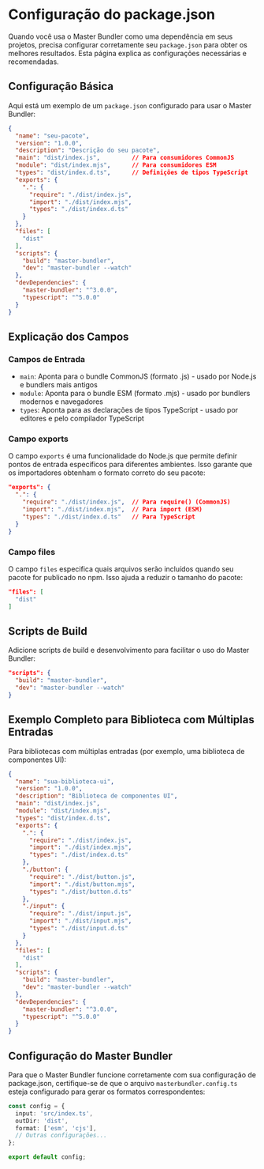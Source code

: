 
# Configuração do package.json

Quando você usa o Master Bundler como uma dependência em seus projetos, precisa configurar corretamente seu `package.json` para obter os melhores resultados. Esta página explica as configurações necessárias e recomendadas.

## Configuração Básica

Aqui está um exemplo de um `package.json` configurado para usar o Master Bundler:

```json
{
  "name": "seu-pacote",
  "version": "1.0.0",
  "description": "Descrição do seu pacote",
  "main": "dist/index.js",         // Para consumidores CommonJS
  "module": "dist/index.mjs",      // Para consumidores ESM
  "types": "dist/index.d.ts",      // Definições de tipos TypeScript
  "exports": {
    ".": {
      "require": "./dist/index.js",
      "import": "./dist/index.mjs",
      "types": "./dist/index.d.ts"
    }
  },
  "files": [
    "dist"
  ],
  "scripts": {
    "build": "master-bundler",
    "dev": "master-bundler --watch"
  },
  "devDependencies": {
    "master-bundler": "^3.0.0",
    "typescript": "^5.0.0"
  }
}
```

## Explicação dos Campos

### Campos de Entrada

- `main`: Aponta para o bundle CommonJS (formato .js) - usado por Node.js e bundlers mais antigos
- `module`: Aponta para o bundle ESM (formato .mjs) - usado por bundlers modernos e navegadores
- `types`: Aponta para as declarações de tipos TypeScript - usado por editores e pelo compilador TypeScript

### Campo exports

O campo `exports` é uma funcionalidade do Node.js que permite definir pontos de entrada específicos para diferentes ambientes. Isso garante que os importadores obtenham o formato correto do seu pacote:

```json
"exports": {
  ".": {
    "require": "./dist/index.js",  // Para require() (CommonJS)
    "import": "./dist/index.mjs",  // Para import (ESM)
    "types": "./dist/index.d.ts"   // Para TypeScript
  }
}
```

### Campo files

O campo `files` especifica quais arquivos serão incluídos quando seu pacote for publicado no npm. Isso ajuda a reduzir o tamanho do pacote:

```json
"files": [
  "dist"
]
```

## Scripts de Build

Adicione scripts de build e desenvolvimento para facilitar o uso do Master Bundler:

```json
"scripts": {
  "build": "master-bundler",
  "dev": "master-bundler --watch"
}
```

## Exemplo Completo para Biblioteca com Múltiplas Entradas

Para bibliotecas com múltiplas entradas (por exemplo, uma biblioteca de componentes UI):

```json
{
  "name": "sua-biblioteca-ui",
  "version": "1.0.0",
  "description": "Biblioteca de componentes UI",
  "main": "dist/index.js",
  "module": "dist/index.mjs",
  "types": "dist/index.d.ts",
  "exports": {
    ".": {
      "require": "./dist/index.js",
      "import": "./dist/index.mjs",
      "types": "./dist/index.d.ts"
    },
    "./button": {
      "require": "./dist/button.js",
      "import": "./dist/button.mjs",
      "types": "./dist/button.d.ts"
    },
    "./input": {
      "require": "./dist/input.js",
      "import": "./dist/input.mjs",
      "types": "./dist/input.d.ts"
    }
  },
  "files": [
    "dist"
  ],
  "scripts": {
    "build": "master-bundler",
    "dev": "master-bundler --watch"
  },
  "devDependencies": {
    "master-bundler": "^3.0.0",
    "typescript": "^5.0.0"
  }
}
```

## Configuração do Master Bundler

Para que o Master Bundler funcione corretamente com sua configuração de package.json, certifique-se de que o arquivo `masterbundler.config.ts` esteja configurado para gerar os formatos correspondentes:

```typescript
const config = {
  input: 'src/index.ts',
  outDir: 'dist',
  format: ['esm', 'cjs'],
  // Outras configurações...
};

export default config;
```
